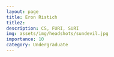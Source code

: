 ```yaml
---
layout: page
title: Eron Ristich 
title2: 
description: CS, FURI, SURI
img: assets/img/headshots/sundevil.jpg
importance: 10
category: Undergraduate
---
```




